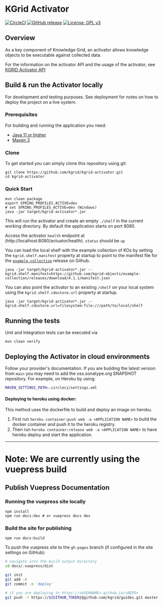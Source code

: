 # KGrid Activator

[![CircleCI](https://circleci.com/gh/kgrid/kgrid-activator.svg?style=svg)](https://circleci.com/gh/kgrid/kgrid-activator)
[![GitHub release](https://img.shields.io/github/release/kgrid/kgrid-activator.svg)](https://github.com/kgrid/kgrid-activator/releases/)
[![License: GPL v3](https://img.shields.io/badge/License-GPLv3-blue.svg)](https://www.gnu.org/licenses/gpl-3.0)

## Overview

As a key component of Knowledge Grid, an activator allows knowledge objects to be executable against collected data.

For the information on the activator API and the usage of the activator, see [KGRID Activator API](docs/api.md)

## Build & run the Activator locally

For development and testing purposes. See deployment for notes on how to deploy the project on a live system.

### Prerequisites

For building and running the application you need:

- [Java 11 or higher](https://www.oracle.com/java/)
- [Maven 3](https://maven.apache.org)

### Clone

To get started you can simply clone this repository using git:

```
git clone https://github.com/kgrid/kgrid-activator.git
cd kgrid-activator
```

### Quick Start

```
mvn clean package
export SPRING_PROFILES_ACTIVE=dev 
# set SPRING_PROFILES_ACTIVE=dev (Windows)
java -jar target/kgrid-activator*.jar
```

This will run the activator and create an empty `./shelf` in the current working directory. By default the application
starts on port 8080.

Access the activator `health` endpoint at (http://localhost:8080/actuator/health).  `status` should be `up`

You can load the local shelf with the example collection of KOs by setting the `kgrid.shelf.manifest` property at
startup to point to the manifest file for
the [`example-collection`](https://github.com/kgrid-objects/example-collection/releases/latest) release on Github.

```
java -jar target/kgrid-activator*.jar --kgrid.shelf.manifest=https://github.com/kgrid-objects/example-collection/releases/download/4.1.1/manifest.json 
```

You can also point the activator to an existing `/shelf` on your local system using the  `kgrid.shelf.cdostore.url`
property at startup.

```
java -jar target/kgrid-activator*.jar --kgrid.shelf.cdostore.url=filesystem:file:///path/to/local/shelf
```

## Running the tests

Unit and Integration tests can be executed via

```
mvn clean verify
```

## Deploying the Activator in cloud environments

Follow your provider's documentation. If you are building the latest version from `main` you may need to add the
oss.sonatype.org SNAPSHOT repository. For example, on Heroku by using:

```bash
MAVEN_SETTINGS_PATH=.circleci/settings.xml
```

#### Deploying to heroku using docker:

This method uses the dockerfile to build and deploy an image on heroku.

1. First run `heroku container:push web -a <APPLICATION NAME>` to build the docker container and push it to the heroku
   registry.
1. Then run `heroku container:release web -a <APPLICATION NAME>` to have heroku deploy and start the application.

----

# Note: We are currently using the vuepress build

## Publish Vuepress Documentation

### Running the vuepress site locally

```
npm install
npm run docs:dev # or vuepress docs dev
```

### Build the site for publishing

```
npm run docs:build
```

To push the vuepress site to the `gh-pages` branch (if configured in the site settings on GitHub):

```bash
# navigate into the build output directory
cd docs/.vuepress/dist

git init
git add -A
git commit -m 'deploy'

# if you are deploying to https://<USERNAME>.github.io/<REPO>
git push -f https://${GITHUB_TOKEN}@github.com/kgrid/guides.git master:gh-pages
```
